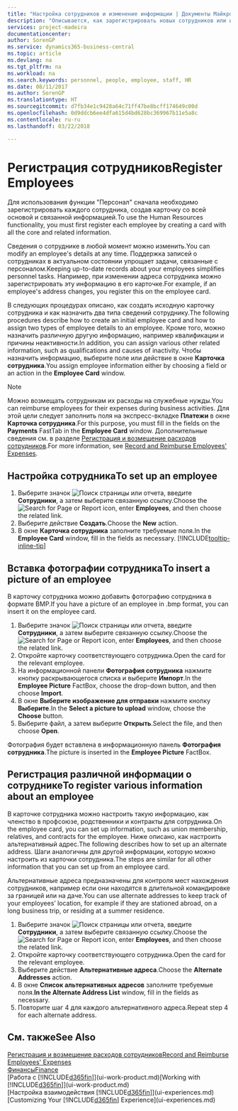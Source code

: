 ```yaml
---
title: "Настройка сотрудников и изменение информации | Документы Майкрософт"
description: "Описывается, как зарегистрировать новых сотрудников или изменить сведения для существующих сотрудников."
services: project-madeira
documentationcenter: 
author: SorenGP
ms.service: dynamics365-business-central
ms.topic: article
ms.devlang: na
ms.tgt_pltfrm: na
ms.workload: na
ms.search.keywords: personnel, people, employee, staff, HR
ms.date: 08/11/2017
ms.author: SorenGP
ms.translationtype: HT
ms.sourcegitcommit: d7fb34e1c9428a64c71ff47be8bcff174649c00d
ms.openlocfilehash: 0d9ddcb6ee4dfa615d4bd628bc369967b11e5a8c
ms.contentlocale: ru-ru
ms.lasthandoff: 03/22/2018

---
```

# <a name="register-employees"></a><span data-ttu-id="a9e05-103">Регистрация сотрудников</span><span class="sxs-lookup"><span data-stu-id="a9e05-103">Register Employees</span></span>
<span data-ttu-id="a9e05-104">Для использования функции "Персонал" сначала необходимо зарегистрировать каждого сотрудника, создав карточку со всей основой и связанной информацией.</span><span class="sxs-lookup"><span data-stu-id="a9e05-104">To use the Human Resources functionality, you must first register each employee by creating a card with all the core and related information.</span></span>

<span data-ttu-id="a9e05-105">Сведения о сотруднике в любой момент можно изменить.</span><span class="sxs-lookup"><span data-stu-id="a9e05-105">You can modify an employee's details at any time.</span></span> <span data-ttu-id="a9e05-106">Поддержка записей о сотрудниках в актуальном состоянии упрощает задачи, связанные с персоналом.</span><span class="sxs-lookup"><span data-stu-id="a9e05-106">Keeping up-to-date records about your employees simplifies personnel tasks.</span></span> <span data-ttu-id="a9e05-107">Например, при изменении адреса сотрудника можно зарегистрировать эту информацию в его карточке.</span><span class="sxs-lookup"><span data-stu-id="a9e05-107">For example, if an employee's address changes, you register this on the employee card.</span></span>

<span data-ttu-id="a9e05-108">В следующих процедурах описано, как создать исходную карточку сотрудника и как назначить два типа сведений сотруднику.</span><span class="sxs-lookup"><span data-stu-id="a9e05-108">The following procedures describe how to create an initial employee card and how to assign two types of employee details to an employee.</span></span> <span data-ttu-id="a9e05-109">Кроме того, можно назначить различную другую информацию, например квалификации и причины неактивности.</span><span class="sxs-lookup"><span data-stu-id="a9e05-109">In addition, you can assign various other related information, such as qualifications and causes of inactivity.</span></span> <span data-ttu-id="a9e05-110">Чтобы назначить информацию, выберите поле или действие в окне **Карточка сотрудника**.</span><span class="sxs-lookup"><span data-stu-id="a9e05-110">You assign employee information either by choosing a field or an action in the **Employee Card** window.</span></span>

> [!NOTE]  
> <span data-ttu-id="a9e05-111">Можно возмещать сотрудникам их расходы на служебные нужды.</span><span class="sxs-lookup"><span data-stu-id="a9e05-111">You can reimburse employees for their expenses during business activities.</span></span> <span data-ttu-id="a9e05-112">Для этой цели следует заполнить поля на экспресс-вкладке **Платежи** в окне **Карточка сотрудника**.</span><span class="sxs-lookup"><span data-stu-id="a9e05-112">For this purpose, you must fill in the fields on the **Payments** FastTab in the **Employee Card** window.</span></span> <span data-ttu-id="a9e05-113">Дополнительные сведения см. в разделе [Регистрация и возмещение расходов сотрудников](finance-how-record-reimburse-employee-expenses.md).</span><span class="sxs-lookup"><span data-stu-id="a9e05-113">For more information, see [Record and Reimburse Employees' Expenses](finance-how-record-reimburse-employee-expenses.md).</span></span>

## <a name="to-set-up-an-employee"></a><span data-ttu-id="a9e05-114">Настройка сотрудника</span><span class="sxs-lookup"><span data-stu-id="a9e05-114">To set up an employee</span></span>
1. <span data-ttu-id="a9e05-115">Выберите значок ![Поиск страницы или отчета](media/ui-search/search_small.png "Значок поиска страницы или отчета"), введите **Сотрудники**, а затем выберите связанную ссылку.</span><span class="sxs-lookup"><span data-stu-id="a9e05-115">Choose the ![Search for Page or Report](media/ui-search/search_small.png "Search for Page or Report icon") icon, enter **Employees**, and then choose the related link.</span></span>
2. <span data-ttu-id="a9e05-116">Выберите действие **Создать**.</span><span class="sxs-lookup"><span data-stu-id="a9e05-116">Choose the **New** action.</span></span>
3. <span data-ttu-id="a9e05-117">В окне **Карточка сотрудника** заполните требуемые поля.</span><span class="sxs-lookup"><span data-stu-id="a9e05-117">In the **Employee Card** window, fill in the fields as necessary.</span></span> [!INCLUDE[tooltip-inline-tip](includes/tooltip-inline-tip_md.md)]

## <a name="to-insert-a-picture-of-an-employee"></a><span data-ttu-id="a9e05-118">Вставка фотографии сотрудника</span><span class="sxs-lookup"><span data-stu-id="a9e05-118">To insert a picture of an employee</span></span>
<span data-ttu-id="a9e05-119">В карточку сотрудника можно добавить фотографию сотрудника в формате BMP.</span><span class="sxs-lookup"><span data-stu-id="a9e05-119">If you have a picture of an employee in .bmp format, you can insert it on the employee card.</span></span>

1. <span data-ttu-id="a9e05-120">Выберите значок ![Поиск страницы или отчета](media/ui-search/search_small.png "Значок поиска страницы или отчета"), введите **Сотрудники**, а затем выберите связанную ссылку.</span><span class="sxs-lookup"><span data-stu-id="a9e05-120">Choose the ![Search for Page or Report](media/ui-search/search_small.png "Search for Page or Report icon") icon, enter **Employees**, and then choose the related link.</span></span>
2. <span data-ttu-id="a9e05-121">Откройте карточку соответствующего сотрудника.</span><span class="sxs-lookup"><span data-stu-id="a9e05-121">Open the card for the relevant employee.</span></span>
3. <span data-ttu-id="a9e05-122">На информационной панели **Фотография сотрудника** нажмите кнопку раскрывающегося списка и выберите **Импорт**.</span><span class="sxs-lookup"><span data-stu-id="a9e05-122">In the **Employee Picture** FactBox, choose the drop-down button, and then choose **Import**.</span></span>
4. <span data-ttu-id="a9e05-123">В окне **Выберите изображение для отправки** нажмите кнопку **Выберите**.</span><span class="sxs-lookup"><span data-stu-id="a9e05-123">In the **Select a picture to upload** window, choose the **Choose** button.</span></span>
5. <span data-ttu-id="a9e05-124">Выберите файл, а затем выберите **Открыть**.</span><span class="sxs-lookup"><span data-stu-id="a9e05-124">Select the file, and then choose **Open**.</span></span>

<span data-ttu-id="a9e05-125">Фотография будет вставлена в информационную панель **Фотография сотрудника**.</span><span class="sxs-lookup"><span data-stu-id="a9e05-125">The picture is inserted in the **Employee Picture** FactBox.</span></span>

## <a name="to-register-various-information-about-an-employee"></a><span data-ttu-id="a9e05-126">Регистрация различной информации о сотруднике</span><span class="sxs-lookup"><span data-stu-id="a9e05-126">To register various information about an employee</span></span>
<span data-ttu-id="a9e05-127">В карточке сотрудника можно настроить такую информацию, как членство в профсоюзе, родственники и контракты для сотрудника.</span><span class="sxs-lookup"><span data-stu-id="a9e05-127">On the employee card, you can set up information, such as union membership, relatives, and contracts for the employee.</span></span> <span data-ttu-id="a9e05-128">Ниже описано, как настроить альтернативный адрес.</span><span class="sxs-lookup"><span data-stu-id="a9e05-128">The following describes how to set up an alternate address.</span></span> <span data-ttu-id="a9e05-129">Шаги аналогичны для другой информации, которую можно настроить из карточки сотрудника.</span><span class="sxs-lookup"><span data-stu-id="a9e05-129">The steps are similar for all other information that you can set up from an employee card.</span></span>

<span data-ttu-id="a9e05-130">Альтернативные адреса предназначены для контроля мест нахождения сотрудников, например если они находятся в длительной командировке за границей или на даче.</span><span class="sxs-lookup"><span data-stu-id="a9e05-130">You can use alternate addresses to keep track of your employees’ location, for example if they are stationed abroad, on a long business trip, or residing at a summer residence.</span></span>

1. <span data-ttu-id="a9e05-131">Выберите значок ![Поиск страницы или отчета](media/ui-search/search_small.png "Значок поиска страницы или отчета"), введите **Сотрудники**, а затем выберите связанную ссылку.</span><span class="sxs-lookup"><span data-stu-id="a9e05-131">Choose the ![Search for Page or Report](media/ui-search/search_small.png "Search for Page or Report icon") icon, enter **Employees**, and then choose the related link.</span></span>
2. <span data-ttu-id="a9e05-132">Откройте карточку соответствующего сотрудника.</span><span class="sxs-lookup"><span data-stu-id="a9e05-132">Open the card for the relevant employee.</span></span>
3. <span data-ttu-id="a9e05-133">Выберите действие **Альтернативные адреса**.</span><span class="sxs-lookup"><span data-stu-id="a9e05-133">Choose the **Alternate Addresses** action.</span></span>
4. <span data-ttu-id="a9e05-134">В окне **Список альтернативных адресов** заполните требуемые поля.</span><span class="sxs-lookup"><span data-stu-id="a9e05-134">**In the Alternate Address List** window, fill in the fields as necessary.</span></span>
5. <span data-ttu-id="a9e05-135">Повторите шаг 4 для каждого альтернативного адреса.</span><span class="sxs-lookup"><span data-stu-id="a9e05-135">Repeat step 4 for each alternate address.</span></span>

## <a name="see-also"></a><span data-ttu-id="a9e05-136">См. также</span><span class="sxs-lookup"><span data-stu-id="a9e05-136">See Also</span></span>
[<span data-ttu-id="a9e05-137">Регистрация и возмещение расходов сотрудников</span><span class="sxs-lookup"><span data-stu-id="a9e05-137">Record and Reimburse Employees' Expenses</span></span>](finance-how-record-reimburse-employee-expenses.md)  
[<span data-ttu-id="a9e05-138">Финансы</span><span class="sxs-lookup"><span data-stu-id="a9e05-138">Finance</span></span>](finance.md)  
<span data-ttu-id="a9e05-139">[Работа с [!INCLUDE[d365fin](includes/d365fin_md.md)]](ui-work-product.md)</span><span class="sxs-lookup"><span data-stu-id="a9e05-139">[Working with [!INCLUDE[d365fin](includes/d365fin_md.md)]](ui-work-product.md)</span></span>  
<span data-ttu-id="a9e05-140">[Настройка взаимодействия [!INCLUDE[d365fin](includes/d365fin_md.md)]](ui-experiences.md)</span><span class="sxs-lookup"><span data-stu-id="a9e05-140">[Customizing Your [!INCLUDE[d365fin](includes/d365fin_md.md)] Experience](ui-experiences.md)</span></span>

